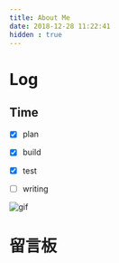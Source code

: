 ```yaml
---
title: About Me
date: 2018-12-28 11:22:41
hidden : true
---
```

# Log

## Time

- [x] plan 
- [x] build
- [x] test
- [ ] writing



![gif](https://xuziyan.ga/qr_tips.gif)

# 


# 留言板







 
